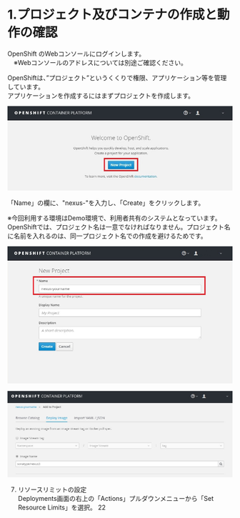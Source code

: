# 1.プロジェクト及びコンテナの作成と動作の確認

OpenShift のWebコンソールにログインします。  
　※Webコンソールのアドレスについては別途ご確認ください。

OpenShiftは、”プロジェクト”というくくりで権限、アプリケーション等を管理しています。   
アプリケーションを作成するにはまずプロジェクトを作成します。

![project-new](./2-1-1.jpg)


「Name」の欄に、"nexus-<your name>"を入力し、「Create」をクリックします。

※今回利用する環境はDemo環境で、利用者共有のシステムとなっています。OpenShiftでは、プロジェクト名は一意でなければなりません。プロジェクト名に名前を入れるのは、同一プロジェクト名での作成を避けるためです。

![project-name](./2-1-2.jpg)


![project-Deploy1](./2-2-1.jpg)


7. リソースリミットの設定  
Deployments画面の右上の「Actions」プルダウンメニューから「Set Resource Limits」を選択。
22
